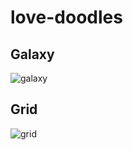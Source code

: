 # love-doodles

## Galaxy

![galaxy](https://github.com/rm-code/love-doodles/blob/master/02_galaxy/galaxy.gif)

## Grid

![grid](https://github.com/rm-code/love-doodles/blob/master/03_grid/grid.gif)
